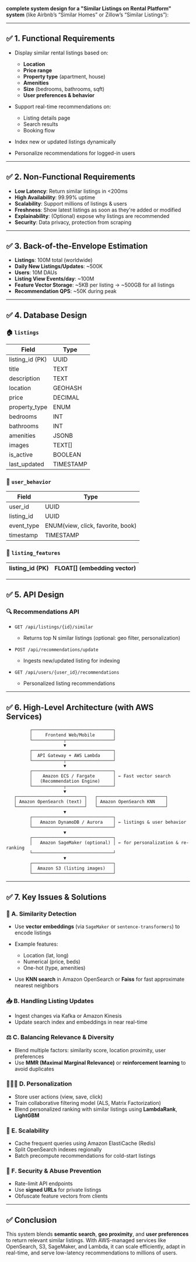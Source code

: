 **complete system design for a "Similar Listings on Rental Platform" system** (like Airbnb’s “Similar Homes” or Zillow’s “Similar Listings”):

---

## ✅ 1. Functional Requirements

* Display similar rental listings based on:

  * **Location**
  * **Price range**
  * **Property type** (apartment, house)
  * **Amenities**
  * **Size** (bedrooms, bathrooms, sqft)
  * **User preferences & behavior**
* Support real-time recommendations on:

  * Listing details page
  * Search results
  * Booking flow
* Index new or updated listings dynamically
* Personalize recommendations for logged-in users

---

## ✅ 2. Non-Functional Requirements

* **Low Latency**: Return similar listings in <200ms
* **High Availability**: 99.99% uptime
* **Scalability**: Support millions of listings & users
* **Freshness**: Show latest listings as soon as they're added or modified
* **Explainability**: (Optional) expose why listings are recommended
* **Security**: Data privacy, protection from scraping

---

## ✅ 3. Back-of-the-Envelope Estimation

* **Listings**: 100M total (worldwide)
* **Daily New Listings/Updates**: \~500K
* **Users**: 10M DAUs
* **Listing View Events/day**: \~100M
* **Feature Vector Storage**: \~5KB per listing → \~500GB for all listings
* **Recommendation QPS**: \~50K during peak

---

## ✅ 4. Database Design

### 🏠 `listings`

| Field            | Type      |
| ---------------- | --------- |
| listing\_id (PK) | UUID      |
| title            | TEXT      |
| description      | TEXT      |
| location         | GEOHASH   |
| price            | DECIMAL   |
| property\_type   | ENUM      |
| bedrooms         | INT       |
| bathrooms        | INT       |
| amenities        | JSONB     |
| images           | TEXT\[]   |
| is\_active       | BOOLEAN   |
| last\_updated    | TIMESTAMP |

### 👤 `user_behavior`

| Field       | Type                              |
| ----------- | --------------------------------- |
| user\_id    | UUID                              |
| listing\_id | UUID                              |
| event\_type | ENUM(view, click, favorite, book) |
| timestamp   | TIMESTAMP                         |

### 🔎 `listing_features`

| listing\_id (PK) | FLOAT\[] (embedding vector) |
| ---------------- | --------------------------- |

---

## ✅ 5. API Design

### 🔍 Recommendations API

* `GET /api/listings/{id}/similar`

  * Returns top N similar listings (optional: geo filter, personalization)
* `POST /api/recommendations/update`

  * Ingests new/updated listing for indexing
* `GET /api/users/{user_id}/recommendations`

  * Personalized listing recommendations

---

## ✅ 6. High-Level Architecture (with AWS Services)

```plaintext
         ┌───────────────────────────────┐
         │     Frontend Web/Mobile       │
         └────────────┬──────────────────┘
                      ▼
         ┌───────────────────────────────┐
         │  API Gateway + AWS Lambda     │
         └────────────┬──────────────────┘
                      ▼
         ┌───────────────────────────────┐
         │    Amazon ECS / Fargate       │ ← Fast vector search
         │   (Recommendation Engine)     │
         └────────────┬──────────────────┘
                      ▼
   ┌──────────────────────────┐   ┌──────────────────────────┐
   │ Amazon OpenSearch (text) │   │ Amazon OpenSearch KNN    │
   └──────────────────────────┘   └──────────────────────────┘
                      ▼
         ┌───────────────────────────────┐
         │   Amazon DynamoDB / Aurora    │ ← listings & user behavior
         └───────────────────────────────┘
                      ▼
         ┌───────────────────────────────┐
         │   Amazon SageMaker (optional) │ ← for personalization & re-ranking
         └───────────────────────────────┘
                      ▼
         ┌───────────────────────────────┐
         │  Amazon S3 (listing images)   │
         └───────────────────────────────┘
```

---

## ✅ 7. Key Issues & Solutions

### 🧠 A. **Similarity Detection**

* Use **vector embeddings** (via `SageMaker` or `sentence-transformers`) to encode listings
* Example features:

  * Location (lat, long)
  * Numerical (price, beds)
  * One-hot (type, amenities)
* Use **KNN search** in Amazon OpenSearch or **Faiss** for fast approximate nearest neighbors

### 📥 B. **Handling Listing Updates**

* Ingest changes via Kafka or Amazon Kinesis
* Update search index and embeddings in near real-time

### ⚖️ C. **Balancing Relevance & Diversity**

* Blend multiple factors: similarity score, location proximity, user preferences
* Use **MMR (Maximal Marginal Relevance)** or **reinforcement learning** to avoid duplicates

### 🧑‍🤝‍🧑 D. **Personalization**

* Store user actions (view, save, click)
* Train collaborative filtering model (ALS, Matrix Factorization)
* Blend personalized ranking with similar listings using **LambdaRank**, **LightGBM**

### 🚀 E. **Scalability**

* Cache frequent queries using Amazon ElastiCache (Redis)
* Split OpenSearch indexes regionally
* Batch precompute recommendations for cold-start listings

### 🔐 F. **Security & Abuse Prevention**

* Rate-limit API endpoints
* Use **signed URLs** for private listings
* Obfuscate feature vectors from clients

---

## ✅ Conclusion

This system blends **semantic search**, **geo proximity**, and **user preferences** to return relevant similar listings. With AWS-managed services like OpenSearch, S3, SageMaker, and Lambda, it can scale efficiently, adapt in real-time, and serve low-latency recommendations to millions of users.

